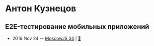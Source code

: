 # Антон Кузнецов

## E2E-тестирование мобильных приложений
- 2016 Nov 24 -- [MoscowJS 34](https://www.youtube.com/watch?v=3jhi9A5Czl8)  | [:notebook:](http://www.slideshare.net/moscowjs/e2e-69761007)  

